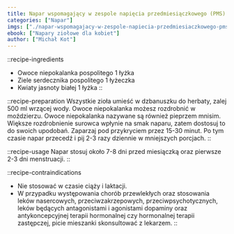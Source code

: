 ```yaml
---
title: Napar wspomagający w zespole napięcia przedmiesiączkowego (PMS)
categories: ["Napar"]
imgs: ["./napar-wspomagajacy-w-zespole-napiecia-przedmiesiaczkowego-pms-1.jpg", "./napar-wspomagajacy-w-zespole-napiecia-przedmiesiaczkowego-pms-2.jpg"]
ebook: ["Napary ziołowe dla kobiet"]
author: ["Michał Kot"]
---
```


::recipe-ingredients
- Owoce niepokalanka pospolitego 1 łyżka
- Ziele serdecznika pospolitego 1 łyżeczka
- Kwiaty jasnoty białej 1 łyżka
::

::recipe-preparation
Wszystkie zioła umieść w dzbanuszku do herbaty, zalej 500 ml wrzącej wody. Owoce niepokalanka możesz rozdrobnić w moździerzu. Owoce niepokalanka nazywane są również pieprzem mnisim. Większe rozdrobnienie surowca wpłynie na smak naparu, zatem dostosuj to do swoich upodobań. Zaparzaj pod przykryciem przez 15-30 minut. Po tym czasie napar przecedź i pij 2-3 razy dziennie w mniejszych porcjach.
::

::recipe-usage
Napar stosuj około 7-8 dni przed miesiączką oraz pierwsze 2-3 dni menstruacji.
::

::recipe-contraindications
- Nie stosować w czasie ciąży i laktacji.
- W przypadku występowania chorób przewlekłych oraz stosowania leków nasercowych, przeciwzakrzepowych, przeciwpsychotycznych, leków będących antagonistami i agonistami dopaminy oraz antykoncepcyjnej terapii hormonalnej czy hormonalnej terapii zastępczej, picie mieszanki skonsultować z lekarzem.
::